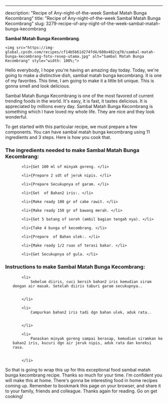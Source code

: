 ---
description: "Recipe of Any-night-of-the-week Sambal Matah Bunga Kecombrang"
title: "Recipe of Any-night-of-the-week Sambal Matah Bunga Kecombrang"
slug: 3279-recipe-of-any-night-of-the-week-sambal-matah-bunga-kecombrang

<p>
	<strong>Sambal Matah Bunga Kecombrang</strong>. 
	
</p>
<p>
	
	<img src="https://img-global.cpcdn.com/recipes/cf14b5b61d274fd4/680x482cq70/sambal-matah-bunga-kecombrang-foto-resep-utama.jpg" alt="Sambal Matah Bunga Kecombrang" style="width: 100%;">
	
	
</p>
<p>
	Hello everybody, I hope you're having an amazing day today. Today, we're going to make a distinctive dish, sambal matah bunga kecombrang. It is one of my favorites. This time, I am going to make it a little bit unique. This is gonna smell and look delicious.
</p>
	
<p>
	Sambal Matah Bunga Kecombrang is one of the most favored of current trending foods in the world. It's easy, it is fast, it tastes delicious. It is appreciated by millions every day. Sambal Matah Bunga Kecombrang is something which I have loved my whole life. They are nice and they look wonderful.
</p>
<p>
	
</p>

<p>
To get started with this particular recipe, we must prepare a few components. You can have sambal matah bunga kecombrang using 11 ingredients and 3 steps. Here is how you cook that.
</p>

<h3>The ingredients needed to make Sambal Matah Bunga Kecombrang:</h3>

<ol>
	
		<li>{Get 100 ml of minyak goreng. </li>
	
		<li>{Prepare 2 sdt of jeruk nipis. </li>
	
		<li>{Prepare Secukupnya of garam. </li>
	
		<li>{Get  of Bahan2 iris:. </li>
	
		<li>{Make ready 100 gr of cabe rawit. </li>
	
		<li>{Make ready 150 gr of bawang merah. </li>
	
		<li>{Get 5 batang of sereh (ambil bagian tengah nya). </li>
	
		<li>{Take 4 bunga of kecombrang. </li>
	
		<li>{Prepare  of Bahan ulek:. </li>
	
		<li>{Make ready 1/2 ruas of terasi bakar. </li>
	
		<li>{Get Secukupnya of gula. </li>
	
</ol>
<p>
	
</p>

<h3>Instructions to make Sambal Matah Bunga Kecombrang:</h3>

<ol>
	
		<li>
			Sebelum diiris, cuci bersih bahan2 iris kemudian siram dengan air masak. Setelah diiris taburi garam secukupnya..
			
			
		</li>
	
		<li>
			Campurkan bahan2 iris tadi dgn bahan ulek, aduk rata..
			
			
		</li>
	
		<li>
			Panaskan minyak goreng sampai berasap, kemudian siramkan ke bahan2 iris, kucuri dgn air jeruk nipis, aduk rata dan koreksi rasa.
			
			
		</li>
	
</ol>

<p>
	
</p>

<p>
	So that is going to wrap this up for this exceptional food sambal matah bunga kecombrang recipe. Thanks so much for your time. I'm confident you will make this at home. There's gonna be interesting food in home recipes coming up. Remember to bookmark this page on your browser, and share it to your family, friends and colleague. Thanks again for reading. Go on get cooking!
</p>
